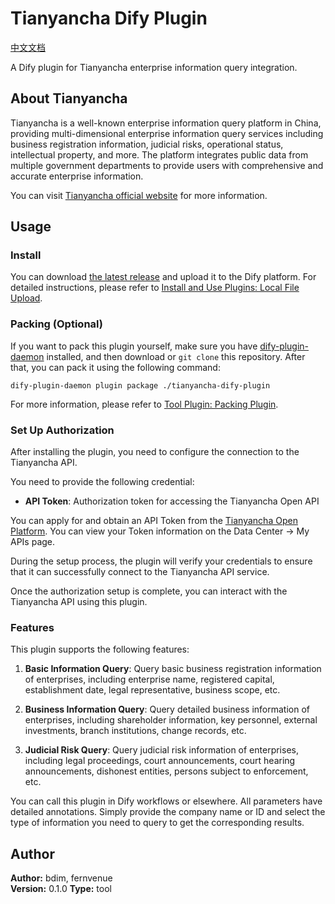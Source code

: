# Tianyancha Dify Plugin

[中文文档](./README.zh.md)

A Dify plugin for Tianyancha enterprise information query integration.

## About Tianyancha

Tianyancha is a well-known enterprise information query platform in China, providing multi-dimensional enterprise information query services including business registration information, judicial risks, operational status, intellectual property, and more. The platform integrates public data from multiple government departments to provide users with comprehensive and accurate enterprise information.

You can visit [Tianyancha official website](https://www.tianyancha.com/) for more information.

## Usage

### Install

You can download [the latest release](https://github.com/bdim404/tianyancha-dify-plugin/releases/latest) and upload it to the Dify platform. For detailed instructions, please refer to [Install and Use Plugins: Local File Upload](https://docs.dify.ai/plugins/quick-start/install-plugins#local-file-upload).

### Packing (Optional)

If you want to pack this plugin yourself, make sure you have [dify-plugin-daemon](https://github.com/langgenius/dify-plugin-daemon/releases) installed, and then download or `git clone` this repository. After that, you can pack it using the following command:

```
dify-plugin-daemon plugin package ./tianyancha-dify-plugin
```

For more information, please refer to [Tool Plugin: Packing Plugin](https://docs.dify.ai/plugins/quick-start/develop-plugins/tool-plugin#packing-plugin).

### Set Up Authorization

After installing the plugin, you need to configure the connection to the Tianyancha API.

You need to provide the following credential:

- **API Token**: Authorization token for accessing the Tianyancha Open API

You can apply for and obtain an API Token from the [Tianyancha Open Platform](https://open.tianyancha.com/). You can view your Token information on the Data Center -> My APIs page.

During the setup process, the plugin will verify your credentials to ensure that it can successfully connect to the Tianyancha API service.

Once the authorization setup is complete, you can interact with the Tianyancha API using this plugin.

### Features

This plugin supports the following features:

1. **Basic Information Query**: Query basic business registration information of enterprises, including enterprise name, registered capital, establishment date, legal representative, business scope, etc.

2. **Business Information Query**: Query detailed business information of enterprises, including shareholder information, key personnel, external investments, branch institutions, change records, etc.

3. **Judicial Risk Query**: Query judicial risk information of enterprises, including legal proceedings, court announcements, court hearing announcements, dishonest entities, persons subject to enforcement, etc.

You can call this plugin in Dify workflows or elsewhere. All parameters have detailed annotations. Simply provide the company name or ID and select the type of information you need to query to get the corresponding results.

## Author

**Author:** bdim, fernvenue  
**Version:** 0.1.0
**Type:** tool
